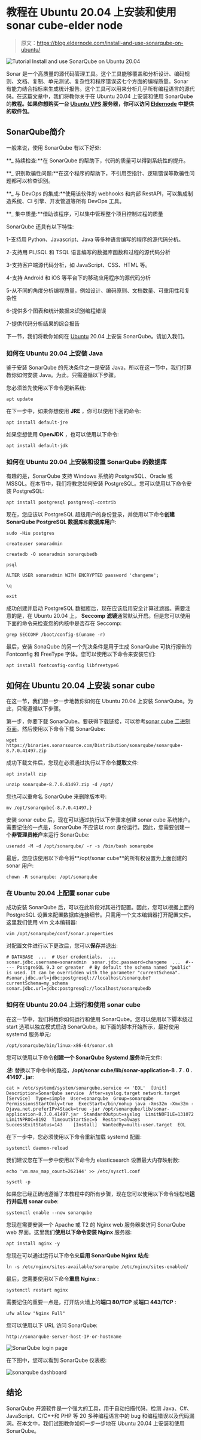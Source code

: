 # 教程在 Ubuntu 20.04 上安装和使用 sonar cube-elder node

> 原文：<https://blog.eldernode.com/install-and-use-sonarqube-on-ubuntu/>

![Tutorial Install and use SonarQube on Ubuntu 20.04](img/deb91fe35ab1e9fc07db359b95518346.png)

Sonar 是一个高质量的源代码管理工具。这个工具能够覆盖和分析设计、编码规则、文档、复制、单元测试、复杂性和程序错误这七个方面的编程质量。Sonar 有能力结合指标来生成统计报告。这个工具可以用来分析几乎所有编程语言的源代码。在这篇文章中，我们将教你关于在 Ubuntu 20.04 上安装和使用 SonarQube 的**教程。如果你想购买一台 [**Ubuntu VPS**](https://eldernode.com/ubuntu-vps/) 服务器，你可以访问 [Eldernode](https://eldernode.com/) 中提供的软件包。**

## **SonarQube**简介

一般来说，使用 SonarQube 有以下好处:

**_ 持续检查:**在 SonarQube 的帮助下，代码的质量可以得到系统性的提升。

**_ 识别欺骗性问题:**在这个程序的帮助下，不引用空指针、逻辑错误等欺骗性问题都可以检查识别。

**_ 与 DevOps 的集成:**使用该软件的 webhooks 和内部 RestAPI，可以集成制造系统、CI 引擎、开发管道等所有 DevOps 工具。

**_ 集中质量:**借助该程序，可以集中管理整个项目控制过程的质量

SonarQube 还具有以下特性:

1-支持用 Python、Javascript、Java 等多种语言编写的程序的源代码分析。

2-支持用 PL/SQL 和 TSQL 语言编写的数据库函数和过程的源代码分析

3-支持客户端源代码分析，如 JavaScript、CSS、HTML 等。

4-支持 Android 和 iOS 等平台下的移动应用程序的源代码分析

5-从不同的角度分析编程质量，例如设计、编码原则、文档数量、可重用性和复杂性

6-提供多个图表和统计数据来识别编程错误

7-提供代码分析结果的综合报告

下一节，我们将教你如何在 [Ubuntu](https://blog.eldernode.com/tag/ubuntu/) 20.04 上安装 SonarQube。请加入我们。

### **如何在 Ubuntu 20.04 上安装 Java**

鉴于安装 SonarQube 的先决条件之一是安装 Java，所以在这一节中，我们打算教你如何安装 Java。为此，只需遵循以下步骤。

您必须首先使用以下命令更新系统:

```
apt update
```

在下一步中，如果你想使用 **JRE** ，你可以使用下面的命令:

```
apt install default-jre
```

如果您想使用 **OpenJDK** ，也可以使用以下命令:

```
apt install default-jdk
```

### 如何在 Ubuntu 20.04 上安装和设置 SonarQube 的数据库

有趣的是，SonarQube 支持 Windows 系统的 PostgreSQL、Oracle 或 MSSQL。在本节中，我们将教您如何安装 PostgreSQL。您可以使用以下命令安装 PostgreSQL:

```
apt install postgresql postgresql-contrib
```

现在，您应该以 PostgreSQL 超级用户的身份登录，并使用以下命令**创建 SonarQube PostgreSQL 数据库**和**数据库用户**:

```
sudo -Hiu postgres
```

```
createuser sonaradmin
```

```
createdb -O sonaradmin sonarqubedb
```

```
psql
```

```
ALTER USER sonaradmin WITH ENCRYPTED password 'changeme';
```

```
\q
```

```
exit
```

成功创建并启动 PostgreSQL 数据库后，现在应该启用安全计算过滤器。需要注意的是，在 Ubuntu 20.04 上， **Seccomp 滤镜**通常默认开启。但是您可以使用下面的命令来检查您的内核中是否存在 Seccomp:

```
grep SECCOMP /boot/config-$(uname -r)
```

最后，安装 SonaQube 的另一个先决条件是用于生成 SonarQube 可执行报告的 Fontconfig 和 FreeType 字体。您可以使用以下命令来安装它们:

```
apt install fontconfig-config libfreetype6
```

## **如何在 Ubuntu 20.04 上安装 sonar cube**

在这一节，我们想一步一步地教你如何在 Ubuntu 20.04 上安装 SonarQube。为此，只需遵循以下步骤。

第一步，你要下载 SonarQube。要获得下载链接，可以参考[sonar cube 二进制页面](https://binaries.sonarsource.com/Distribution/sonarqube/)。然后使用以下命令下载 SonarQube:

```
wget https://binaries.sonarsource.com/Distribution/sonarqube/sonarqube-8.7.0.41497.zip
```

成功下载文件后，您现在必须通过执行以下命令**提取**文件:

```
apt install zip
```

```
unzip sonarqube-8.7.0.41497.zip -d /opt/
```

您也可以重命名 SonarQube 来删除版本号:

```
mv /opt/sonarqube{-8.7.0.41497,}
```

安装 sonar cube 后，现在可以通过执行以下步骤来创建 sonar cube 系统帐户。需要记住的一点是，SonarQube 不应该以 root 身份运行。因此，您需要创建一个**非管理员帐户**来运行 SonarQube:

```
useradd -M -d /opt/sonarqube/ -r -s /bin/bash sonarqube
```

最后，您应该使用以下命令将**/opt/sonar cube**的所有权设置为上面创建的 sonar 用户:

```
chown -R sonarqube: /opt/sonarqube
```

### **在 Ubuntu 20.04 上配置 sonar cube**

成功安装 SonarQube 后，可以在此阶段对其进行配置。因此，您可以根据上面的 PostgreSQL 设置来配置数据库连接细节。只需用一个文本编辑器打开配置文件。这里我们使用 vim 文本编辑器:

```
vim /opt/sonarqube/conf/sonar.properties
```

对配置文件进行以下更改后，您可以**保存**并退出:

```
# DATABASE  ...  # User credentials.  ...  sonar.jdbc.username=sonaradmin  sonar.jdbc.password=changeme  ...  #----- PostgreSQL 9.3 or greater  # By default the schema named "public" is used. It can be overridden with the parameter "currentSchema".  #sonar.jdbc.url=jdbc:postgresql://localhost/sonarqube?currentSchema=my_schema  sonar.jdbc.url=jdbc:postgresql://localhost/sonarqubedb
```

### **如何在 Ubuntu 20.04 上运行和使用 sonar cube**

在这一节中，我们将教你如何运行和使用 SonarQube。您可以使用以下脚本绕过 start 选项以独立模式启动 SonarQube。如下面的脚本开始所示，最好使用 systemd 服务单元:

```
/opt/sonarqube/bin/linux-x86-64/sonar.sh
```

您可以使用以下命令**创建一个 SonarQube Systemd 服务**单元文件:

***注:*** 替换以下命令中的路径，**/opt/sonar cube/lib/sonar-application-8 . 7 . 0 . 41497 . jar**:

```
cat > /etc/systemd/system/sonarqube.service << 'EOL'  [Unit]  Description=SonarQube service  After=syslog.target network.target    [Service]  Type=simple  User=sonarqube  Group=sonarqube  PermissionsStartOnly=true  ExecStart=/bin/nohup java -Xms32m -Xmx32m -Djava.net.preferIPv4Stack=true -jar /opt/sonarqube/lib/sonar-application-8.7.0.41497.jar  StandardOutput=syslog  LimitNOFILE=131072  LimitNPROC=8192  TimeoutStartSec=5  Restart=always  SuccessExitStatus=143    [Install]  WantedBy=multi-user.target  EOL
```

在下一步中，您必须使用以下命令重新加载 systemd 配置:

```
systemctl daemon-reload
```

我们建议您在下一步中使用以下命令为 elasticsearch 设置最大内存映射数:

```
echo 'vm.max_map_count=262144' >> /etc/sysctl.conf
```

```
sysctl -p
```

如果您已经正确地遵循了本教程中的所有步骤，现在您可以使用以下命令轻松地**运行并启用 sonar cube**:

```
systemctl enable --now sonarqube
```

您现在需要安装一个 Apache 或 T2 的 Nginx web 服务器来访问 SonarQube web 界面。这里我们**使用以下命令安装 Nginx** 服务器:

```
apt install nginx -y
```

您现在可以通过运行以下命令来**启用 SonarQube Nginx 站点**:

```
ln -s /etc/nginx/sites-available/sonarqube /etc/nginx/sites-enabled/
```

最后，您需要使用以下命令**重启 Nginx** :

```
systemctl restart nginx
```

需要记住的重要一点是，打开防火墙上的**端口 80/TCP** 或**端口 443/TCP** :

```
ufw allow "Nginx Full"
```

您可以使用以下 URL 访问 SonarQube:

```
http://sonarqube-server-host-IP-or-hostname
```

![SonarQube login page](img/fa8466ee36076de80b297880e44361b6.png)

在下图中，您可以看到 SonarQube 仪表板:

![sonarqube dashboard](img/6df9f85eb8f1f4e9d14511162c191e49.png)

## 结论

SonarQube 开源软件是一个强大的工具，用于自动扫描代码，检测 Java、C#、JavaScript、C/C++和 PHP 等 20 多种编程语言中的 bug 和编程错误以及代码漏洞。在本文中，我们试图教你如何一步一步地在 Ubuntu 20.04 上安装和使用 SonarQube。